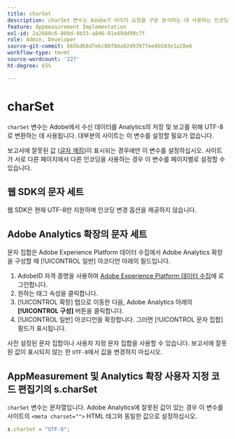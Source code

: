 ```yaml
---
title: charSet
description: charSet 변수는 Adobe가 이미지 요청을 구문 분석하는 데 사용하는 인코딩을 결정합니다.
feature: Appmeasurement Implementation
exl-id: 2a2660c6-809d-4b33-a846-01e49dd99c7f
role: Admin, Developer
source-git-commit: 665bd68d7ebc08f0da02d93977ee0b583e1a28e6
workflow-type: tm+mt
source-wordcount: '227'
ht-degree: 65%

---
```


# charSet

`charSet` 변수는 Adobe에서 수신 데이터를 Analytics의 저장 및 보고를 위해 UTF-8로 변환하는 데 사용됩니다. 대부분의 사이트는 이 변수를 설정할 필요가 없습니다.

보고서에 잘못된 값 ([글자 깨짐](https://en.wikipedia.org/wiki/Mojibake))이 표시되는 경우에만 이 변수를 설정하십시오. 사이트가 서로 다른 페이지에서 다른 인코딩을 사용하는 경우 이 변수를 페이지별로 설정할 수 있습니다.

## 웹 SDK의 문자 세트

웹 SDK은 현재 UTF-8만 지원하며 인코딩 변경 옵션을 제공하지 않습니다.

## Adobe Analytics 확장의 문자 세트

문자 집합은 Adobe Experience Platform 데이터 수집에서 Adobe Analytics 확장을 구성할 때 [!UICONTROL 일반] 아코디언 아래의 필드입니다.

1. AdobeID 자격 증명을 사용하여 [Adobe Experience Platform 데이터 수집](https://experience.adobe.com/data-collection)에 로그인합니다.
1. 원하는 태그 속성을 클릭합니다.
1. [!UICONTROL 확장] 탭으로 이동한 다음, Adobe Analytics 아래의 **[!UICONTROL 구성]** 버튼을 클릭합니다.
1. [!UICONTROL 일반] 아코디언을 확장합니다. 그러면 [!UICONTROL 문자 집합] 필드가 표시됩니다.

사전 설정된 문자 집합이나 사용자 지정 문자 집합을 사용할 수 있습니다. 보고서에 잘못된 값이 표시되지 않는 한 `UTF-8`에서 값을 변경하지 마십시오.

## AppMeasurement 및 Analytics 확장 사용자 지정 코드 편집기의 s.charSet

`charSet` 변수는 문자열입니다. Adobe Analytics에 잘못된 값이 있는 경우 이 변수를 사이트의 `<meta charset="">` HTML 태그와 동일한 값으로 설정하십시오.

```js
s.charSet = "UTF-8";
```
